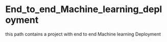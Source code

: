 # End_to_end_Machine_learning_deployment
this path contains a project with end to end Machine learning Deployment 
